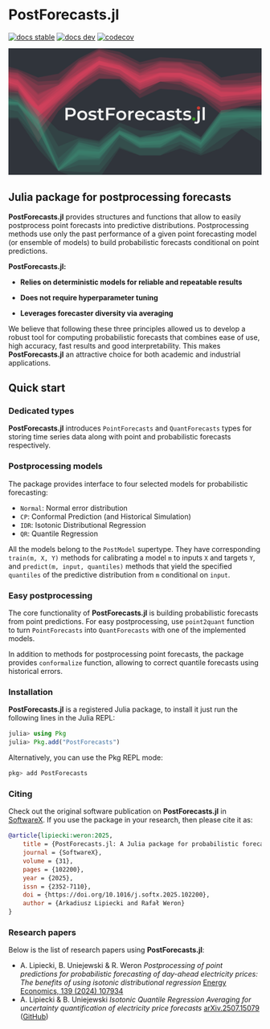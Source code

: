 # PostForecasts.jl
[![docs stable](https://img.shields.io/badge/docs-stable-blue)](https://lipiecki.github.io/PostForecasts.jl/)
[![docs dev](https://img.shields.io/badge/docs-dev-blue)](https://lipiecki.github.io/PostForecasts.jl/dev)
[![codecov](https://codecov.io/github/lipiecki/PostForecasts.jl/graph/badge.svg?token=JJDOKDJ30H)](https://codecov.io/github/lipiecki/PostForecasts.jl)

![PostForecasts.jl](https://github.com/lipiecki/PostForecasts.jl/blob/main/docs/src/images/banner.png?raw=true)

## Julia package for postprocessing forecasts
**PostForecasts.jl** provides structures and functions that allow to easily postprocess point forecasts into predictive distributions. Postprocessing methods use only the past performance of a given point forecasting model (or ensemble of models) to build probabilistic forecasts conditional on point predictions.

**PostForecasts.jl:**

- **Relies on deterministic models for reliable and repeatable results**

- **Does not require hyperparameter tuning**

- **Leverages forecaster diversity via averaging**

We believe that following these three principles allowed us to develop a robust tool for computing probabilistic forecasts that combines ease of use, high accuracy, fast results and good interpretability. This makes **PostForecasts.jl** an attractive choice for both academic and industrial applications.

## Quick start

### Dedicated types
**PostForecasts.jl** introduces `PointForecasts` and `QuantForecasts` types for storing time series data along with point and probabilistic forecasts respectively.

### Postprocessing models
The package provides interface to four selected models for probabilistic forecasting:
- `Normal`:  Normal error distribution
- `CP`: Conformal Prediction (and Historical Simulation)
- `IDR`: Isotonic Distributional Regression
- `QR`: Quantile Regression

All the models belong to the `PostModel` supertype. They have corresponding `train(m, X, Y)` methods for calibrating a model `m` to inputs `X` and targets `Y`, and `predict(m, input, quantiles)` methods that yield the specified `quantiles` of the predictive distribution from `m` conditional on `input`.

### Easy postprocessing
The core functionality of **PostForecasts.jl** is building probabilistic forecasts from point predictions. For easy postprocessing, use `point2quant` function to turn `PointForecasts` into `QuantForecasts` with one of the implemented models.

In addition to methods for postprocessing point forecasts, the package provides `conformalize` function, allowing to correct quantile forecasts using historical errors.

### Installation
**PostForecasts.jl** is a registered Julia package, to install it just run the following lines in the Julia REPL:

```julia
julia> using Pkg
julia> Pkg.add("PostForecasts")
```

Alternatively, you can use the Pkg REPL mode:
```julia
pkg> add PostForecasts
```

### Citing
Check out the original software publication on **PostForecasts.jl** in [SoftwareX](https://doi.org/10.1016/j.softx.2025.102200). If you use the package in your research, then please cite it as:
```bibtex
@article{lipiecki:weron:2025,
    title = {PostForecasts.jl: A Julia package for probabilistic forecasting by postprocessing point predictions},
    journal = {SoftwareX},
    volume = {31},
    pages = {102200},
    year = {2025},
    issn = {2352-7110},
    doi = {https://doi.org/10.1016/j.softx.2025.102200},
    author = {Arkadiusz Lipiecki and Rafał Weron}
}
```

### Research papers
Below is the list of research papers using **PostForecasts.jl**:
- A. Lipiecki, B. Uniejewski & R. Weron *Postprocessing of point predictions for probabilistic forecasting of day-ahead electricity prices: The benefits of using isotonic distributional regression* [Energy Economics, 139 (2024) 107934](https://doi.org/10.1016/j.eneco.2024.107934)
- A. Lipiecki & B. Uniejewski *Isotonic Quantile Regression Averaging for uncertainty quantification of electricity price forecasts* [arXiv.2507.15079](https://doi.org/10.48550/arXiv.2507.15079) ([GitHub](https://github.com/lipiecki/isotonicQRA))

